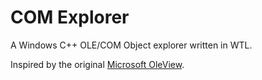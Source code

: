 COM Explorer
============

A Windows C++ OLE/COM Object explorer written in WTL.

Inspired by the original [Microsoft OleView](https://docs.microsoft.com/en-us/windows/win32/com/ole-com-object-viewer).


